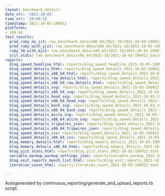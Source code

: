 ```yaml
---
layout: benchmark_details
date_str: '2021-10-03'
time_str: '19:09:12'
timestamp: 2021-10-03-190912
platforms:
- x86_64
test_results:
  prod_ruby_no_jit: raw_benchmark_data/x86_64/2021-10/2021-10-03-190912_basic_benchmark_prod_ruby_no_jit.json
  prod_ruby_with_yjit: raw_benchmark_data/x86_64/2021-10/2021-10-03-190912_basic_benchmark_prod_ruby_with_yjit.json
  ruby_30_with_mjit: raw_benchmark_data/x86_64/2021-10/2021-10-03-190912_basic_benchmark_ruby_30_with_mjit.json
  yjit_stats: raw_benchmark_data/x86_64/2021-10/2021-10-03-190912_basic_benchmark_yjit_stats.json
reports:
  blog_speed_headline_html: reports/blog_speed_headline_2021-10-03-190912.html
  blog_speed_details_html: reports/blog_speed_details_2021-10-03-190912.html
  blog_speed_details_x86_64_html: reports/blog_speed_details_2021-10-03-190912.x86_64.html
  blog_speed_details_raw_details_html: reports/blog_speed_details_2021-10-03-190912.raw_details.html
  blog_speed_details_x86_64_raw_details_html: reports/blog_speed_details_2021-10-03-190912.x86_64.raw_details.html
  blog_speed_details_svg: reports/blog_speed_details_2021-10-03-190912.svg
  blog_speed_details_x86_64_svg: reports/blog_speed_details_2021-10-03-190912.x86_64.svg
  blog_speed_details_head_svg: reports/blog_speed_details_2021-10-03-190912.head.svg
  blog_speed_details_x86_64_head_svg: reports/blog_speed_details_2021-10-03-190912.x86_64.head.svg
  blog_speed_details_back_svg: reports/blog_speed_details_2021-10-03-190912.back.svg
  blog_speed_details_x86_64_back_svg: reports/blog_speed_details_2021-10-03-190912.x86_64.back.svg
  blog_speed_details_micro_svg: reports/blog_speed_details_2021-10-03-190912.micro.svg
  blog_speed_details_x86_64_micro_svg: reports/blog_speed_details_2021-10-03-190912.x86_64.micro.svg
  blog_speed_details_tripwires_json: reports/blog_speed_details_2021-10-03-190912.tripwires.json
  blog_speed_details_x86_64_tripwires_json: reports/blog_speed_details_2021-10-03-190912.x86_64.tripwires.json
  blog_speed_details_csv: reports/blog_speed_details_2021-10-03-190912.csv
  blog_speed_details_x86_64_csv: reports/blog_speed_details_2021-10-03-190912.x86_64.csv
  blog_memory_details_html: reports/blog_memory_details_2021-10-03-190912.html
  blog_memory_details_x86_64_html: reports/blog_memory_details_2021-10-03-190912.x86_64.html
  blog_yjit_stats_html: reports/blog_yjit_stats_2021-10-03-190912.html
  variable_warmup_warmup_settings_json: reports/variable_warmup_2021-10-03-190912.warmup_settings.json
  blog_exit_reports_bench_list_html: reports/blog_exit_reports_2021-10-03-190912.bench_list.html
  iteration_count_html: reports/iteration_count_2021-10-03-190912.html

---
```

Autogenerated by continuous_reporting/generate_and_upload_reports.rb script.
